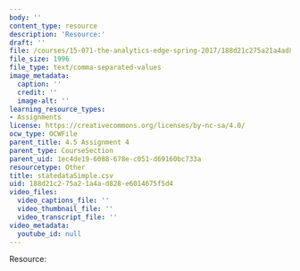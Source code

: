 ```yaml
---
body: ''
content_type: resource
description: 'Resource:'
draft: ''
file: /courses/15-071-the-analytics-edge-spring-2017/188d21c275a21a4ad828e6014675f5d4_statedataSimple.csv
file_size: 1996
file_type: text/comma-separated-values
image_metadata:
  caption: ''
  credit: ''
  image-alt: ''
learning_resource_types:
- Assignments
license: https://creativecommons.org/licenses/by-nc-sa/4.0/
ocw_type: OCWFile
parent_title: 4.5 Assignment 4
parent_type: CourseSection
parent_uid: 1ec4de19-6088-678e-c051-d69160bc733a
resourcetype: Other
title: statedataSimple.csv
uid: 188d21c2-75a2-1a4a-d828-e6014675f5d4
video_files:
  video_captions_file: ''
  video_thumbnail_file: ''
  video_transcript_file: ''
video_metadata:
  youtube_id: null
---
```

Resource: